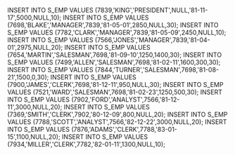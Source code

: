 INSERT INTO S_EMP VALUES (7839,'KING','PRESIDENT',NULL,'81-11-17',5000,NULL,10);
INSERT INTO S_EMP VALUES (7698,'BLAKE','MANAGER',7839,'81-05-01',2850,NULL,30);
INSERT INTO S_EMP VALUES (7782,'CLARK','MANAGER',7839,'81-05-09',2450,NULL,10);
INSERT INTO S_EMP VALUES (7566,'JONES','MANAGER',7839,'81-04-01',2975,NULL,20);
INSERT INTO S_EMP VALUES (7654,'MARTIN','SALESMAN',7698,'81-09-10',1250,1400,30);
INSERT INTO S_EMP VALUES (7499,'ALLEN','SALESMAN',7698,'81-02-11',1600,300,30);
INSERT INTO S_EMP VALUES (7844,'TURNER','SALESMAN',7698,'81-08-21',1500,0,30);
INSERT INTO S_EMP VALUES (7900,'JAMES','CLERK',7698,'81-12-11',950,NULL,30);
INSERT INTO S_EMP VALUES (7521,'WARD','SALESMAN',7698,'81-02-23',1250,500,30);
INSERT INTO S_EMP VALUES (7902,'FORD','ANALYST',7566,'81-12-11',3000,NULL,20);
INSERT INTO S_EMP VALUES (7369,'SMITH','CLERK',7902,'80-12-09',800,NULL,20);
INSERT INTO S_EMP VALUES (7788,'SCOTT','ANALYST',7566,'82-12-22',3000,NULL,20);
INSERT INTO S_EMP VALUES (7876,'ADAMS','CLERK',7788,'83-01-15',1100,NULL,20);
INSERT INTO S_EMP VALUES (7934,'MILLER','CLERK',7782,'82-01-11',1300,NULL,10);
